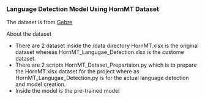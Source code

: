 ### Language Detection Model Using HornMT Dataset

The dataset is from [Gebre](link)

 About the dataset
- There are 2 dataset inside the /data directory HornMT.xlsx is the original dataset whereas HornMT_Langugae_Detection.xlsx is the custome dataset.
- There are 2 scripts HornMT_Dataset_Prepartaion.py which is to prepare the HornMT.xlsx dataset for the project where as HornMT_Langugae_Detection.py is for the actual language detection and model creation.
- Inside the model is the pre-trained model